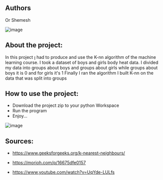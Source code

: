 
## Authors
Or Shemesh 


![image](https://i.morioh.com/2020/01/15/ca0df6b3edfc.jpg)



## About the project:

In this project ן had to produce and use the K-nn algorithm of the machine learning course.
I took a dataset of boys and girls body heat data. 
I divided my data into groups about boys and groups about girls 
while groups about boys it is 0 and for girls it's 1
Finally I ran the algorithm I built K-nn on the data that was split into groups


## How to use the project:

* Download the project zip to your python Workspace 
* Run the program 
* Enjoy...


![image](https://media.geeksforgeeks.org/wp-content/uploads/graph2-2.png)


## Sources:

* https://www.geeksforgeeks.org/k-nearest-neighbours/

* https://morioh.com/p/16675dfe0157

* https://www.youtube.com/watch?v=UqYde-LULfs
